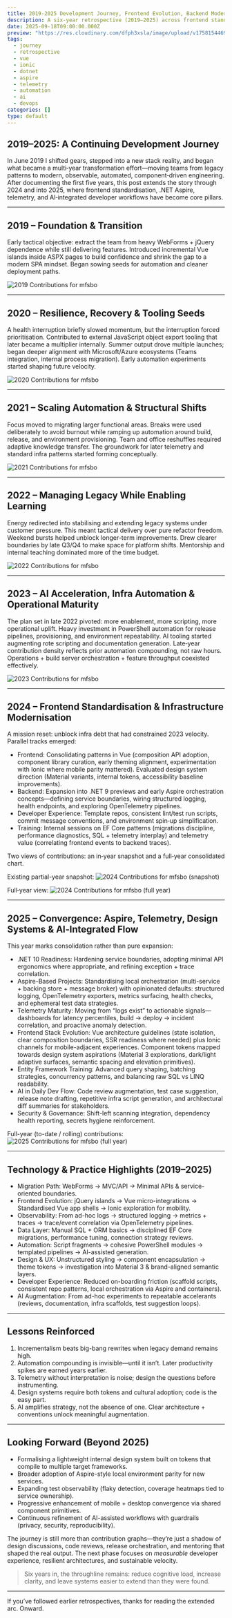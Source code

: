 ```yaml
---
title: 2019-2025 Development Journey, Frontend Evolution, Backend Modernization & Automation
description: A six-year retrospective (2019–2025) across frontend standardisation, .NET modernization, telemetry, automation, AI-assisted workflows and team enablement.
date: 2025-09-18T09:00:00.000Z
preview: "https://res.cloudinary.com/dfph3xsla/image/upload/v1758154469/github/mfsbo/2025_zfcxph.png"
tags:
  - journey
  - retrospective
  - vue
  - ionic
  - dotnet
  - aspire
  - telemetry
  - automation
  - ai
  - devops
categories: []
type: default
---
```

## 2019–2025: A Continuing Development Journey

In June 2019 I shifted gears, stepped into a new stack reality, and began what became a multi‑year transformation effort—moving teams from legacy patterns to modern, observable, automated, component‑driven engineering. After documenting the first five years, this post extends the story through 2024 and into 2025, where frontend standardisation, .NET Aspire, telemetry, and AI‑integrated developer workflows have become core pillars.

---

## 2019 – Foundation & Transition

Early tactical objective: extract the team from heavy WebForms + jQuery dependence while still delivering features. Introduced incremental Vue islands inside ASPX pages to build confidence and shrink the gap to a modern SPA mindset. Began sowing seeds for automation and cleaner deployment paths.

![2019 Contributions for mfsbo](https://res.cloudinary.com/dfph3xsla/image/upload/v1718059398/github/mfsbo/fogmykndenu9krtbg7oo.png)

---

## 2020 – Resilience, Recovery & Tooling Seeds

A health interruption briefly slowed momentum, but the interruption forced prioritisation. Contributed to external JavaScript object export tooling that later became a multiplier internally. Summer output drove multiple launches; began deeper alignment with Microsoft/Azure ecosystems (Teams integration, internal process migration). Early automation experiments started shaping future velocity.

![2020 Contributions for mfsbo](https://res.cloudinary.com/dfph3xsla/image/upload/v1718059398/github/mfsbo/ykzxnj2ymwlmdmzyvneu.png)

---

## 2021 – Scaling Automation & Structural Shifts

Focus moved to migrating larger functional areas. Breaks were used deliberately to avoid burnout while ramping up automation around build, release, and environment provisioning. Team and office reshuffles required adaptive knowledge transfer. The groundwork for later telemetry and standard infra patterns started forming conceptually.

![2021 Contributions for mfsbo](https://res.cloudinary.com/dfph3xsla/image/upload/v1718059398/github/mfsbo/eko6okdlf51cunozgkph.png)

---

## 2022 – Managing Legacy While Enabling Learning

Energy redirected into stabilising and extending legacy systems under customer pressure. This meant tactical delivery over pure refactor freedom. Weekend bursts helped unblock longer-term improvements. Drew clearer boundaries by late Q3/Q4 to make space for platform shifts. Mentorship and internal teaching dominated more of the time budget.

![2022 Contributions for mfsbo](https://res.cloudinary.com/dfph3xsla/image/upload/v1718059398/github/mfsbo/euzzzdtiquassbcs9xus.png)

---

## 2023 – AI Acceleration, Infra Automation & Operational Maturity

The plan set in late 2022 pivoted: more enablement, more scripting, more operational uplift. Heavy investment in PowerShell automation for release pipelines, provisioning, and environment repeatability. AI tooling started augmenting rote scripting and documentation generation. Late‑year contribution density reflects prior automation compounding, not raw hours. Operations + build server orchestration + feature throughput coexisted effectively.

![2023 Contributions for mfsbo](https://res.cloudinary.com/dfph3xsla/image/upload/v1718059398/github/mfsbo/qj5jkeik78lz0p9kfccc.png)

---

## 2024 – Frontend Standardisation & Infrastructure Modernisation

A mission reset: unblock infra debt that had constrained 2023 velocity. Parallel tracks emerged:

- Frontend: Consolidating patterns in Vue (composition API adoption, component library curation, early theming alignment, experimentation with Ionic where mobile parity mattered). Evaluated design system direction (Material variants, internal tokens, accessibility baseline improvements).
- Backend: Expansion into .NET 9 previews and early Aspire orchestration concepts—defining service boundaries, wiring structured logging, health endpoints, and exploring OpenTelemetry pipelines.
- Developer Experience: Template repos, consistent lint/test run scripts, commit message conventions, and environment spin‑up simplification.
- Training: Internal sessions on EF Core patterns (migrations discipline, performance diagnostics, SQL + telemetry interplay) and telemetry value (correlating frontend events to backend traces).

Two views of contributions: an in‑year snapshot and a full‑year consolidated chart.

Existing partial-year snapshot:
![2024 Contributions for mfsbo (snapshot)](https://res.cloudinary.com/dfph3xsla/image/upload/v1718059398/github/mfsbo/yeslqjdzigsmuhqxuehb.png)

Full‑year view:
![2024 Contributions for mfsbo (full year)](https://res.cloudinary.com/dfph3xsla/image/upload/v1758154297/github/mfsbo/2024_oi44y4.png)

---

## 2025 – Convergence: Aspire, Telemetry, Design Systems & AI‑Integrated Flow

This year marks consolidation rather than pure expansion:

- .NET 10 Readiness: Hardening service boundaries, adopting minimal API ergonomics where appropriate, and refining exception + trace correlation.
- Aspire-Based Projects: Standardising local orchestration (multi-service + backing store + message broker) with opinionated defaults: structured logging, OpenTelemetry exporters, metrics surfacing, health checks, and ephemeral test data strategies.
- Telemetry Maturity: Moving from “logs exist” to actionable signals—dashboards for latency percentiles, build → deploy → incident correlation, and proactive anomaly detection.
- Frontend Stack Evolution: Vue architecture guidelines (state isolation, clear composition boundaries, SSR readiness where needed) plus Ionic channels for mobile-adjacent experiences. Component tokens mapped towards design system aspirations (Material 3 explorations, dark/light adaptive surfaces, semantic spacing and elevation primitives).
- Entity Framework Training: Advanced query shaping, batching strategies, concurrency patterns, and balancing raw SQL vs LINQ readability.
- AI in Daily Dev Flow: Code review augmentation, test case suggestion, release note drafting, repetitive infra script generation, and architectural diff summaries for stakeholders.
- Security & Governance: Shift-left scanning integration, dependency health reporting, secrets hygiene reinforcement.

Full-year (to-date / rolling) contributions:
![2025 Contributions for mfsbo (full year)](https://res.cloudinary.com/dfph3xsla/image/upload/v1758154469/github/mfsbo/2025_zfcxph.png)

---

## Technology & Practice Highlights (2019–2025)

- Migration Path: WebForms → MVC/API → Minimal APIs & service-oriented boundaries.
- Frontend Evolution: jQuery islands → Vue micro-integrations → Standardised Vue app shells → Ionic exploration for mobility.
- Observability: From ad-hoc logs → structured logging → metrics + traces → trace/event correlation via OpenTelemetry pipelines.
- Data Layer: Manual SQL + ORM basics → disciplined EF Core migrations, performance tuning, connection strategy reviews.
- Automation: Script fragments → cohesive PowerShell modules → templated pipelines → AI-assisted generation.
- Design & UX: Unstructured styling → component encapsulation → theme tokens → investigation into Material 3 & brand-aligned semantic layers.
- Developer Experience: Reduced on-boarding friction (scaffold scripts, consistent repo patterns, local orchestration via Aspire and containers).
- AI Augmentation: From ad-hoc experiments to repeatable accelerants (reviews, documentation, infra scaffolds, test suggestion loops).

---

## Lessons Reinforced

1. Incrementalism beats big-bang rewrites when legacy demand remains high.
2. Automation compounding is invisible—until it isn’t. Later productivity spikes are earned years earlier.
3. Telemetry without interpretation is noise; design the questions before instrumenting.
4. Design systems require both tokens and cultural adoption; code is the easy part.
5. AI amplifies strategy, not the absence of one. Clear architecture + conventions unlock meaningful augmentation.

---

## Looking Forward (Beyond 2025)

- Formalising a lightweight internal design system built on tokens that compile to multiple target frameworks.
- Broader adoption of Aspire-style local environment parity for new services.
- Expanding test observability (flaky detection, coverage heatmaps tied to service ownership).
- Progressive enhancement of mobile + desktop convergence via shared component primitives.
- Continuous refinement of AI-assisted workflows with guardrails (privacy, security, reproducibility).

The journey is still more than contribution graphs—they’re just a shadow of design discussions, code reviews, release orchestration, and mentoring that shaped the real output. The next phase focuses on *measurable* developer experience, resilient architectures, and sustainable velocity.

> Six years in, the throughline remains: reduce cognitive load, increase clarity, and leave systems easier to extend than they were found.

---

If you’ve followed earlier retrospectives, thanks for reading the extended arc. Onward.
